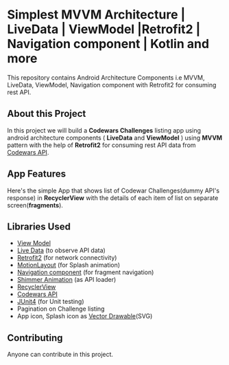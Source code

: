 # Simplest MVVM Architecture | LiveData | ViewModel |Retrofit2 | Navigation component | Kotlin and more

This repository contains Android Architecture Components i.e MVVM, LiveData, ViewModel, Navigation component with Retrofit2 for consuming rest API.

## About this Project

In this project we will build a <b>Codewars Challenges</b> listing app using android architecture components ( **LiveData** and **ViewModel** ) using **MVVM** pattern with the help of **Retrofit2** for consuming rest API data from <a href="https://dev.codewars.com/#introduction">Codewars API</a>.

## App Features
Here's the simple App that shows list of Codewar Challenges(dummy API's response) in **RecyclerView** with the details of each item of list on separate screen(**fragments**).

## Libraries Used
* <a href = "https://developer.android.com/topic/libraries/architecture/viewmodel">View Model</a>
* <a href = "https://developer.android.com/topic/libraries/architecture/livedata">Live Data</a> (to observe API data)
* <a href = "https://square.github.io/retrofit/">Retrofit2</a> (for network connectivity)
* <a href = "https://developer.android.com/develop/ui/views/animations/motionlayout">MotionLayout</a> (for Splash animation)
* <a href = "https://developer.android.com/guide/navigation/navigation-getting-started">Navigation component</a> (for fragment navigation)
* <a href = "https://facebook.github.io/shimmer-android/">Shimmer Animation</a> (as API loader)
* <a href = "https://developer.android.com/develop/ui/views/layout/recyclerview">RecyclerView</a>  
* <a href = "https://dev.codewars.com/#introduction">Codewars API</a>  
* <a href = "https://developer.android.com/training/testing/instrumented-tests/androidx-test-libraries/rules">JUnit4</a> (for Unit testing)
* Pagination on Challenge listing
* App icon, Splash icon as <a href = "https://developer.android.com/develop/ui/views/graphics/vector-drawable-resources">Vector Drawable</a>(SVG)

## Contributing
Anyone can contribute in this project.
